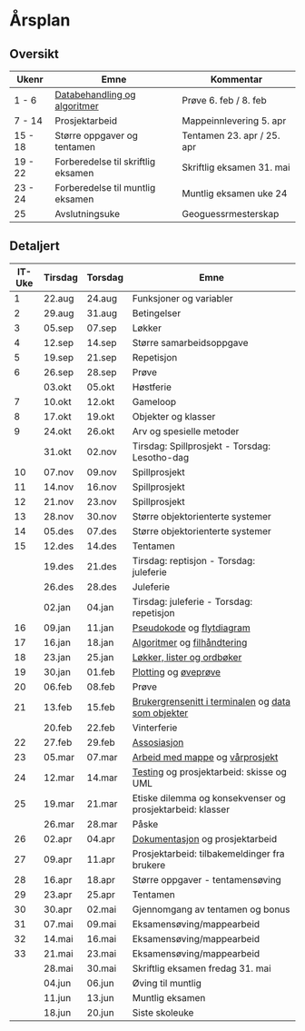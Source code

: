# Årsplan

## Oversikt

| Ukenr   | Emne                                                            | Kommentar                  |
| ------- | --------------------------------------------------------------- | -------------------------- |
| 1 - 6   | [Databehandling og algoritmer](./databehandling-og-algoritmer/) | Prøve 6. feb / 8. feb      |
| 7 - 14  | Prosjektarbeid                                                  | Mappeinnlevering 5. apr    |
| 15 - 18 | Større oppgaver og tentamen                                     | Tentamen 23. apr / 25. apr |
| 19 - 22 | Forberedelse til skriftlig eksamen                              | Skriftlig eksamen 31. mai  |
| 23 - 24 | Forberedelse til muntlig eksamen                                | Muntlig eksamen uke 24     |
| 25      | Avslutningsuke                                                  | Geoguessrmesterskap        |

## Detaljert

| IT-Uke | Tirsdag | Torsdag | Emne                                                                                                                     |
| ------ | ------- | ------- | ------------------------------------------------------------------------------------------------------------------------ |
| 1      | 22.aug  | 24.aug  | Funksjoner og variabler                                                                                                  |
| 2      | 29.aug  | 31.aug  | Betingelser                                                                                                              |
| 3      | 05.sep  | 07.sep  | Løkker                                                                                                                   |
| 4      | 12.sep  | 14.sep  | Større samarbeidsoppgave                                                                                                 |
| 5      | 19.sep  | 21.sep  | Repetisjon                                                                                                               |
| 6      | 26.sep  | 28.sep  | Prøve                                                                                                                    |
|        | 03.okt  | 05.okt  | Høstferie                                                                                                                |
| 7      | 10.okt  | 12.okt  | Gameloop                                                                                                                 |
| 8      | 17.okt  | 19.okt  | Objekter og klasser                                                                                                      |
| 9      | 24.okt  | 26.okt  | Arv og spesielle metoder                                                                                                 |
|        | 31.okt  | 02.nov  | Tirsdag: Spillprosjekt - Torsdag: Lesotho-dag                                                                            |
| 10     | 07.nov  | 09.nov  | Spillprosjekt                                                                                                            |
| 11     | 14.nov  | 16.nov  | Spillprosjekt                                                                                                            |
| 12     | 21.nov  | 23.nov  | Spillprosjekt                                                                                                            |
| 13     | 28.nov  | 30.nov  | Større objektorienterte systemer                                                                                         |
| 14     | 05.des  | 07.des  | Større objektorienterte systemer                                                                                         |
| 15     | 12.des  | 14.des  | Tentamen                                                                                                                 |
|        | 19.des  | 21.des  | Tirsdag: reptisjon - Torsdag: juleferie                                                                                  |
|        | 26.des  | 28.des  | Juleferie                                                                                                                |
|        | 02.jan  | 04.jan  | Tirsdag: juleferie - Torsdag: repetisjon                                                                                 |
| 16     | 09.jan  | 11.jan  | [Pseudokode](/databehandling-og-algoritmer/pseudokode) og [flytdiagram](/databehandling-og-algoritmer/flytdiagram)       |
| 17     | 16.jan  | 18.jan  | [Algoritmer](/databehandling-og-algoritmer/algoritmer) og [filhåndtering](/databehandling-og-algoritmer/filhandtering)   |
| 18     | 23.jan  | 25.jan  | [Løkker, lister og ordbøker](/databehandling-og-algoritmer/lokker-lister-og-ordboker)                                    |
| 19     | 30.jan  | 01.feb  | [Plotting](/databehandling-og-algoritmer/plotting) og [øveprøve](/databehandling-og-algoritmer/oveprove)                 |
| 20     | 06.feb  | 08.feb  | Prøve                                                                                                                    |
| 21     | 13.feb  | 15.feb  | [Brukergrensenitt i terminalen](/apputvikling/brukergrensesnitt) og [data som objekter](/apputvikling/data-som-objekter) |
|        | 20.feb  | 22.feb  | Vinterferie                                                                                                              |
| 22     | 27.feb  | 29.feb  | [Assosiasjon](/apputvikling/assosiasjon)                                                                                 |
| 23     | 05.mar  | 07.mar  | [Arbeid med mappe](/mappeinnlevering/mappe) og [vårprosjekt](/mappeinnlevering/varprosjekt)                              |
| 24     | 12.mar  | 14.mar  | [Testing](/apputvikling/testing) og prosjektarbeid: skisse og UML                                                        |
| 25     | 19.mar  | 21.mar  | Etiske dilemma og konsekvenser og prosjektarbeid: klasser                                                                |
|        | 26.mar  | 28.mar  | Påske                                                                                                                    |
| 26     | 02.apr  | 04.apr  | [Dokumentasjon](/apputvikling/dokumentasjon) og prosjektarbeid                                                     |
| 27     | 09.apr  | 11.apr  | Prosjektarbeid: tilbakemeldinger fra brukere                                                                             |
| 28     | 16.apr  | 18.apr  | Større oppgaver - tentamensøving                                                                                         |
| 29     | 23.apr  | 25.apr  | Tentamen                                                                                                                 |
| 30     | 30.apr  | 02.mai  | Gjennomgang av tentamen og bonus                                                                                         |
| 31     | 07.mai  | 09.mai  | Eksamensøving/mappearbeid                                                                                                |
| 32     | 14.mai  | 16.mai  | Eksamensøving/mappearbeid                                                                                                |
| 33     | 21.mai  | 23.mai  | Eksamensøving/mappearbeid                                                                                                |
|        | 28.mai  | 30.mai  | Skriftlig eksamen fredag 31. mai                                                                                         |
|        | 04.jun  | 06.jun  | Øving til muntlig                                                                                                        |
|        | 11.jun  | 13.jun  | Muntlig eksamen                                                                                                          |
|        | 18.jun  | 20.jun  | Siste skoleuke                                                                                                           |
